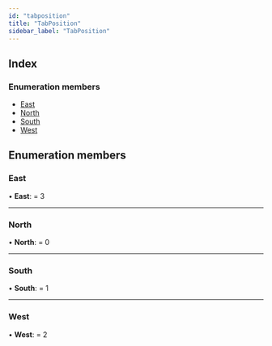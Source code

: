 ```yaml
---
id: "tabposition"
title: "TabPosition"
sidebar_label: "TabPosition"
---
```


## Index

### Enumeration members

* [East](tabposition.md#east)
* [North](tabposition.md#north)
* [South](tabposition.md#south)
* [West](tabposition.md#west)

## Enumeration members

###  East

• **East**: = 3

___

###  North

• **North**: = 0

___

###  South

• **South**: = 1

___

###  West

• **West**: = 2
